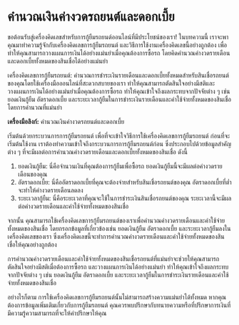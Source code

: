 คำนวณเงินค่างวดรถยนต์และดอกเบี้ย
================================

ขอต้อนรับสู่เครื่องคิดเลขสำหรับการกู้ยืมรถยนต์ออนไลน์ที่มีประโยชน์ของเรา! ในบทความนี้ เราจะพาคุณมาทำความรู้จักกับเครื่องคิดเลขการกู้ยืมรถยนต์ และวิธีการใช้งานเครื่องคิดเลขนี้อย่างถูกต้อง เพื่อทำให้คุณสามารถวางแผนการเงินได้อย่างแม่นยำเมื่อคุณต้องการซื้อรถ โดยคิดคำนวณค่างวดรายเดือนและดอกเบี้ยทั้งหมดของสินเชื่อได้อย่างแม่นยำ

เครื่องคิดเลขการกู้ยืมรถยนต์: คำนวณการชำระเงินรายเดือนและดอกเบี้ยทั้งหมดสำหรับสินเชื่อรถยนต์ของคุณโดยใช้เครื่องมือออนไลน์ที่สะดวกสบายของเรา ทำให้คุณสามารถตัดสินใจอย่างมีสติและวางแผนการเงินได้อย่างแม่นยำเมื่อคุณต้องการซื้อรถ ทำให้คุณเข้าใจถึงผลกระทบจากปัจจัยต่าง ๆ เช่น ยอดเงินกู้ยืม อัตราดอกเบี้ย และระยะเวลากู้ยืมในการชำระเงินรายเดือนและค่าใช้จ่ายทั้งหมดของสินเชื่อโดยการคำนวณที่แม่นยำ

**เครื่องมือลิงก์:** คำนวณเงินค่างวดรถยนต์และดอกเบี้ย

เริ่มต้นด้วยกระบวนการการกู้ยืมรถยนต์ เพื่อที่จะเข้าใจวิธีการใช้เครื่องคิดเลขการกู้ยืมรถยนต์ ก่อนที่จะเริ่มต้นใช้งาน เราต้องทำความเข้าใจถึงกระบวนการการกู้ยืมรถยนต์ก่อน ซึ่งประกอบไปด้วยข้อมูลสำคัญต่าง ๆ ที่จะมีผลต่อการคำนวณค่างวดรายเดือนและดอกเบี้ยทั้งหมดของสินเชื่อ ดังนี้

1. ยอดเงินกู้ยืม: นี่คือจำนวนเงินที่คุณต้องการกู้ยืมเพื่อซื้อรถ ยอดเงินกู้ยืมนี้จะมีผลต่อค่างวดรายเดือนของคุณ
2. อัตราดอกเบี้ย: นี่คืออัตราดอกเบี้ยที่คุณจะต้องจ่ายสำหรับสินเชื่อรถยนต์ของคุณ อัตราดอกเบี้ยที่ต่ำจะทำให้ค่างวดรายเดือนลดลง
3. ระยะเวลากู้ยืม: นี่คือระยะเวลาที่คุณจะใช้ในการชำระเงินสินเชื่อรถยนต์ของคุณ ระยะเวลานี้จะมีผลต่อค่างวดรายเดือนและค่าใช้จ่ายทั้งหมดของสินเชื่อ

จากนั้น คุณสามารถใช้เครื่องคิดเลขการกู้ยืมรถยนต์ของเราเพื่อคำนวณค่างวดรายเดือนและค่าใช้จ่ายทั้งหมดของสินเชื่อ โดยกรอกข้อมูลที่เกี่ยวข้องเช่น ยอดเงินกู้ยืม อัตราดอกเบี้ย และระยะเวลากู้ยืมลงในเครื่องคิดเลขของเรา ซึ่งเครื่องคิดเลขนี้จะทำการคำนวณค่างวดรายเดือนและค่าใช้จ่ายทั้งหมดของสินเชื่อให้คุณอย่างถูกต้อง

การคำนวณค่างวดรายเดือนและค่าใช้จ่ายทั้งหมดของสินเชื่อรถยนต์ที่แม่นยำจะช่วยให้คุณสามารถตัดสินใจอย่างมีสติเมื่อต้องการซื้อรถ และวางแผนการเงินได้อย่างแม่นยำ ทำให้คุณเข้าใจถึงผลกระทบจากปัจจัยต่าง ๆ เช่น ยอดเงินกู้ยืม อัตราดอกเบี้ย และระยะเวลากู้ยืมในการชำระเงินรายเดือนและค่าใช้จ่ายทั้งหมดของสินเชื่อ

อย่างไรก็ตาม การใช้เครื่องคิดเลขการกู้ยืมรถยนต์นั้นไม่สามารถสร้างความแม่นยำได้ทั้งหมด หากคุณต้องการข้อมูลเพิ่มเติมเกี่ยวกับการกู้ยืมรถยนต์ คุณควรพบปรึกษากับทนายความหรือที่ปรึกษาการเงินที่มีความรู้ความสามารถที่จะให้คำปรึกษาให้คุณ